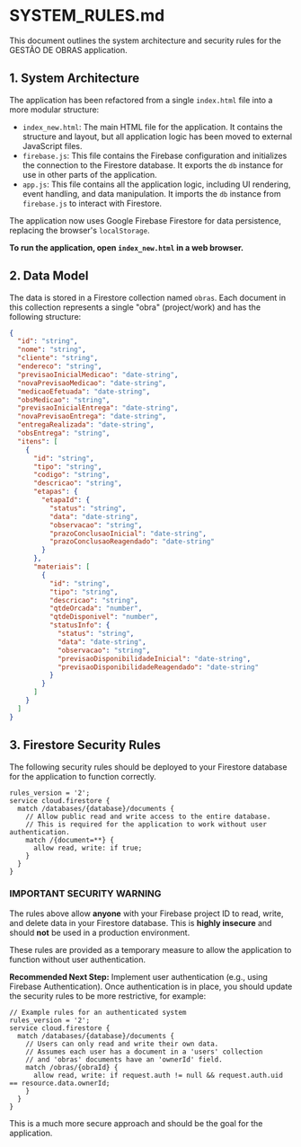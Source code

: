 # SYSTEM_RULES.md

This document outlines the system architecture and security rules for the GESTÃO DE OBRAS application.

## 1. System Architecture

The application has been refactored from a single `index.html` file into a more modular structure:

-   `index_new.html`: The main HTML file for the application. It contains the structure and layout, but all application logic has been moved to external JavaScript files.
-   `firebase.js`: This file contains the Firebase configuration and initializes the connection to the Firestore database. It exports the `db` instance for use in other parts of the application.
-   `app.js`: This file contains all the application logic, including UI rendering, event handling, and data manipulation. It imports the `db` instance from `firebase.js` to interact with Firestore.

The application now uses Google Firebase Firestore for data persistence, replacing the browser's `localStorage`.

**To run the application, open `index_new.html` in a web browser.**

## 2. Data Model

The data is stored in a Firestore collection named `obras`. Each document in this collection represents a single "obra" (project/work) and has the following structure:

```json
{
  "id": "string",
  "nome": "string",
  "cliente": "string",
  "endereco": "string",
  "previsaoInicialMedicao": "date-string",
  "novaPrevisaoMedicao": "date-string",
  "medicaoEfetuada": "date-string",
  "obsMedicao": "string",
  "previsaoInicialEntrega": "date-string",
  "novaPrevisaoEntrega": "date-string",
  "entregaRealizada": "date-string",
  "obsEntrega": "string",
  "itens": [
    {
      "id": "string",
      "tipo": "string",
      "codigo": "string",
      "descricao": "string",
      "etapas": {
        "etapaId": {
          "status": "string",
          "data": "date-string",
          "observacao": "string",
          "prazoConclusaoInicial": "date-string",
          "prazoConclusaoReagendado": "date-string"
        }
      },
      "materiais": [
        {
          "id": "string",
          "tipo": "string",
          "descricao": "string",
          "qtdeOrcada": "number",
          "qtdeDisponivel": "number",
          "statusInfo": {
            "status": "string",
            "data": "date-string",
            "observacao": "string",
            "previsaoDisponibilidadeInicial": "date-string",
            "previsaoDisponibilidadeReagendado": "date-string"
          }
        }
      ]
    }
  ]
}
```

## 3. Firestore Security Rules

The following security rules should be deployed to your Firestore database for the application to function correctly.

```
rules_version = '2';
service cloud.firestore {
  match /databases/{database}/documents {
    // Allow public read and write access to the entire database.
    // This is required for the application to work without user authentication.
    match /{document=**} {
      allow read, write: if true;
    }
  }
}
```

### **IMPORTANT SECURITY WARNING**

The rules above allow **anyone** with your Firebase project ID to read, write, and delete data in your Firestore database. This is **highly insecure** and should **not** be used in a production environment.

These rules are provided as a temporary measure to allow the application to function without user authentication.

**Recommended Next Step:** Implement user authentication (e.g., using Firebase Authentication). Once authentication is in place, you should update the security rules to be more restrictive, for example:

```
// Example rules for an authenticated system
rules_version = '2';
service cloud.firestore {
  match /databases/{database}/documents {
    // Users can only read and write their own data.
    // Assumes each user has a document in a 'users' collection
    // and 'obras' documents have an 'ownerId' field.
    match /obras/{obraId} {
      allow read, write: if request.auth != null && request.auth.uid == resource.data.ownerId;
    }
  }
}
```
This is a much more secure approach and should be the goal for the application.
